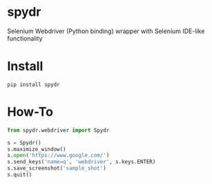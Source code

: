 # spydr
Selenium Webdriver (Python binding) wrapper with Selenium IDE-like functionality

# Install

`pip install spydr`

# How-To

```python
from spydr.webdriver import Spydr

s = Spydr()
s.maximize_window()
s.open('https://www.google.com/')
s.send_keys('name=q', 'webdriver', s.keys.ENTER)
s.save_screenshot('sample_shot')
s.quit()
```

